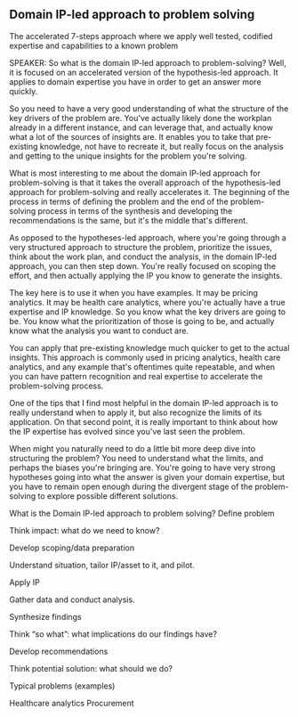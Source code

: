 ## Domain IP-led approach to problem solving

The accelerated 7-steps approach where we apply well tested, codified expertise and capabilities to a known problem

SPEAKER: So what is the domain IP-led approach to problem-solving? Well, it is focused on an accelerated version of the hypothesis-led approach. It applies to domain expertise you have in order to get an answer more quickly.

So you need to have a very good understanding of what the structure of the key drivers of the problem are. You've actually likely done the workplan already in a different instance, and can leverage that, and actually know what a lot of the sources of insights are. It enables you to take that pre-existing knowledge, not have to recreate it, but really focus on the analysis and getting to the unique insights for the problem you're solving.

What is most interesting to me about the domain IP-led approach for problem-solving is that it takes the overall approach of the hypothesis-led approach for problem-solving and really accelerates it. The beginning of the process in terms of defining the problem and the end of the problem-solving process in terms of the synthesis and developing the recommendations is the same, but it's the middle that's different.

As opposed to the hypotheses-led approach, where you're going through a very structured approach to structure the problem, prioritize the issues, think about the work plan, and conduct the analysis, in the domain IP-led approach, you can then step down. You're really focused on scoping the effort, and then actually applying the IP you know to generate the insights.

The key here is to use it when you have examples. It may be pricing analytics. It may be health care analytics, where you're actually have a true expertise and IP knowledge. So you know what the key drivers are going to be. You know what the prioritization of those is going to be, and actually know what the analysis you want to conduct are.

You can apply that pre-existing knowledge much quicker to get to the actual insights. This approach is commonly used in pricing analytics, health care analytics, and any example that's oftentimes quite repeatable, and when you can have pattern recognition and real expertise to accelerate the problem-solving process.

One of the tips that I find most helpful in the domain IP-led approach is to really understand when to apply it, but also recognize the limits of its application. On that second point, it is really important to think about how the IP expertise has evolved since you've last seen the problem.

When might you naturally need to do a little bit more deep dive into structuring the problem? You need to understand what the limits, and perhaps the biases you're bringing are. You're going to have very strong hypotheses going into what the answer is given your domain expertise, but you have to remain open enough during the divergent stage of the problem-solving to explore possible different solutions.

What is the Domain IP-led approach to problem solving?
Define problem

Think impact: what do we need to know?

Develop scoping/data preparation

Understand situation, tailor IP/asset to it, and pilot.

Apply IP

Gather data and conduct analysis.

Synthesize
findings

Think “so what”: what implications do our findings have?

Develop recommendations

Think potential solution: what should we do?

Typical problems (examples)

Healthcare analytics
Procurement

